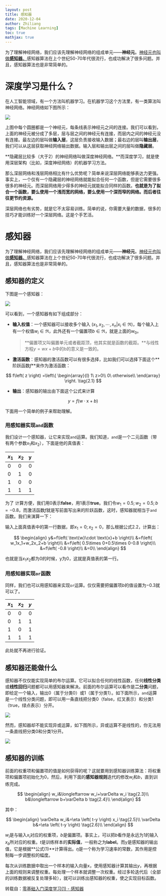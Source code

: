 ```yaml
---
layout: post
title: 感知器
date: 2020-12-04
author: Zhiliang 
tags: [Machine Learning]
toc: true
mathjax: true
---
```


为了理解神经网络，我们应该先理解神经网络的组成单元——**神经元**。<u>神经元也叫做**感知器**。</u>感知器算法在上个世纪50-70年代很流行，也成功解决了很多问题。并且，感知器算法也是非常简单的。

<!-- more -->

# 深度学习是什么？

在人工智能领域，有一个方法叫机器学习。在机器学习这个方法里，有一类算法叫神经网络。神经网络如下图所示：

![](https://gitee.com/zhiliangj/Typora_Img/raw/master/2256672-c6f640c11a06ac2e.png)

上图中每个圆圈都是一个神经元，每条线表示神经元之间的连接。我们可以看到，上面的神经元被分成了多层，层与层之间的神经元有连接，而层内之间的神经元没有连接。最左边的层叫做**输入层**，这层负责接收输入数据；最右边的层叫**输出层**，我们可以从这层获取神经网络输出数据。输入层和输出层之间的层叫做**隐藏层**。

**隐藏层比较多（大于2）的神经网络叫做深度神经网络。**而深度学习，就是使用深层架构（比如，深度神经网络）的机器学习方法。

那么深层网络和浅层网络相比有什么优势呢？简单来说深层网络能够表达力更强。事实上，一个仅有一个隐藏层的神经网络就能拟合任何一个函数，但是它需要很多很多的神经元。而深层网络用少得多的神经元就能拟合同样的函数。**也就是为了拟合一个函数，要么使用一个浅而宽的网络，要么使用一个深而窄的网络。而后者往往更节约资源。**

深层网络也有劣势，就是它不太容易训练。简单的说，你需要大量的数据，很多的技巧才能训练好一个深层网络。这是个手艺活。

# 感知器

为了理解神经网络，我们应该先理解神经网络的组成单元——**神经元**。<u>神经元也叫做**感知器**。</u>感知器算法在上个世纪50-70年代很流行，也成功解决了很多问题。并且，感知器算法也是非常简单的。

## 感知器的定义

下图是一个感知器：

![](https://gitee.com/zhiliangj/Typora_Img/raw/master/2256672-801d65e79bfc3162.png)

可以看到，一个感知器有如下组成部分：

- **输入权值**：一个感知器可以接收多个输入
$\left(x_1,x_2,\cdots,x_n | x_i\in \Re\right)$，每个输入上有一个权值$w_i\in \Re$，此外还有一个偏置项$b\in \Re$，就是上面的$w_0$。

  > **偏置项又叫偏置单元或者截距顶，他其实就是函数的截距。**与线性方程$y=wx+b$中的b的意义是一致的。

- **激活函数**：感知器的激活函数可以有很多选择，比如我们可以选择下面这个**阶跃函数$f$**来作为激活函数：

$$
f\left( z \right) =\left\{ \begin{array}{l}
1\ z>0\\
0\ otherwise\\
\end{array} \right.
\tag{2.1}
$$

- **输出**：感知器的输出由下面这个公式来计算

$$
y=f\left( \text{w}\cdot \text{x}+b \right)\tag{2.2}
$$

下面用一个简单的例子来帮助理解。

### 用感知器实现`and`函数

我们设计一个感知器，让它来实现`and`运算。我们知道，`and`是一个二元函数（带有两个参数$x_1$和$x_2$），下面是他的真值表：

| $x_1$ | $x_2$ | y    |
| :---- | :---- | :--- |
| 0     | 0     | 0    |
| 0     | 1     | 0    |
| 1     | 0     | 0    |
| 1     | 1     | 1    |

为了 计算方便，我们用0表示**false**，用1表示**true**。我们令$w_1=0.5;w_2=0.5;b=-0.8$，而激活函数$f$就是写前面写出来的阶跃函数，这时，感知器就相当于`and`函数。我们来演算一下：

输入上面真值表中的第一行数据，即$x_1=0;x_2=0$，那么根据公式$2.2$，计算出：

$$
\begin{align}
y&=f\left( \text{w}\cdot \text{x}+b \right)\\
&=f\left( w_1x_1+w_2x_2+b \right)\\
&=f\left( 0.5\times 0+0.5\times 0-0.8 \right)\\
&=f\left( -0.8 \right)\\
&=0\\
\end{align}
$$

也就是当$x_1x_2$都为0的时候，y为0，这就是真值表的第一行。

### 用感知器实现`or`函数

同样，我们也可以用感知器来实现`or`运算。仅仅需要把偏置项$b$的值设置为$-0.3$就可以了。

| $x_1$ | $x_2$ | $y$  |
| :---- | :---- | :--- |
| 0     | 0     | 0    |
| 0     | 1     | 1    |
| 1     | 0     | 1    |
| 1     | 1     | 1    |

此处就不再进行验证。

## 感知器还能做什么

感知器不仅仅能实现简单的布尔运算。它可以拟合任何的线性函数，任何**线性分类**或**线性回归**问题都可以用感知器来解决。前面的布尔运算可以看作是**二分类**问题，即给定一个输入，输出0（属于分类0）或1（属于分类1）。如下面所示，`and`运算是一个线性分类问题，即可以用一条直线把分类0（false，红叉表示）和分类1（true，绿点表示）分开。

![](https://gitee.com/zhiliangj/Typora_Img/raw/master/2256672-acff576747ef4259.png)

然而，感知器却不能实现异或运算，如下图所示，异或运算不是线性的，你无法用一条直线把分类0和分类1分开。

![](https://gitee.com/zhiliangj/Typora_Img/raw/master/2256672-9b651d237936781c.png)

## 感知器的训练

前面的权重项和偏置项的值是如何获得的呢？这就要用到感知器训练算法：将权重项和偏置项初始化为0，然后，利用下面的**感知器规则**迭代的修改$w_i$和$b$，直到训练完成。

$$
\begin{align}
	w_i&\longleftarrow w_i+\varDelta w_i \tag{2.3}\\
	b&\longleftarrow b+\varDelta b \tag{2.4}\\
\end{align}
$$

其中：

$$
\begin{align}
	\varDelta w_i&=\eta \left( t-y \right) x_i \tag{2.5}\\
	\varDelta b&=\eta \left( t-y \right) \tag{2.6}\\
\end{align}
$$

$w_i$是与输入$x_i$对应的权重项，$b$是偏置项。事实上，可以把$b$看作是永远为1的输入$x_b$所对应的权重。$t$是训练样本的**实际值**，一般称之为**label**。而y是感知器的输出值，它是根据**公式(1)**计算得出。$\eta$是一个称为学习速率的常数，其作用是控制每一步调整权的幅度。

每次从训练数据中取出一个样本的输入向量$\text{x}$，使用感知器计算其输出$y$，再根据上面的规则来调整权重。每处理一个样本就调整一次权重。经过多轮迭代后（全部的训练数据被反复处理多轮），就可以训练出感知器的权重，使之实现目标函数。

转载自：[零基础入门深度学习(1) - 感知器](https://www.zybuluo.com/hanbingtao/note/433855)